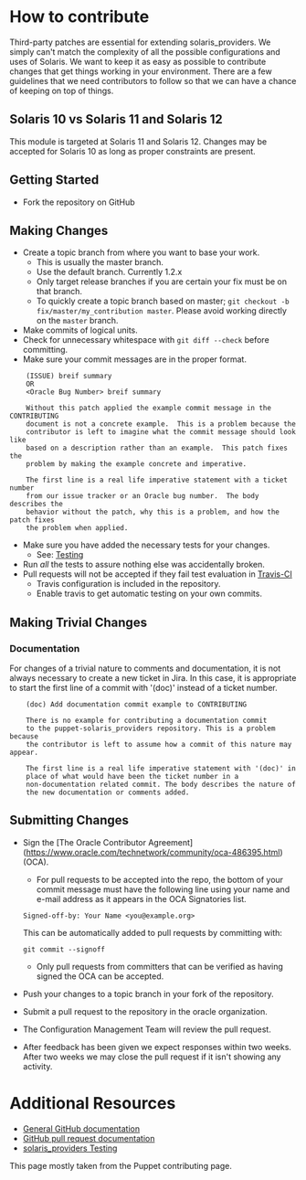 # How to contribute

Third-party patches are essential for extending solaris_providers. We simply
can't match the complexity of all the possible configurations and uses of
Solaris. We want to keep it as easy as possible to contribute changes that
get things working in your environment. There are a few guidelines that we
need contributors to follow so that we can have a chance of keeping on
top of things.

## Solaris 10 vs Solaris 11 and Solaris 12

This module is targeted at Solaris 11 and Solaris 12. Changes may be accepted
for Solaris 10 as long as proper constraints are present.

## Getting Started

* Fork the repository on GitHub

## Making Changes

* Create a topic branch from where you want to base your work.
  * This is usually the master branch.
  * Use the default branch. Currently 1.2.x
  * Only target release branches if you are certain your fix must be on that
    branch.
  * To quickly create a topic branch based on master; `git checkout -b
    fix/master/my_contribution master`. Please avoid working directly on the
    `master` branch.
* Make commits of logical units.
* Check for unnecessary whitespace with `git diff --check` before committing.
* Make sure your commit messages are in the proper format.

````
    (ISSUE) breif summary
    OR
    <Oracle Bug Number> breif summary

    Without this patch applied the example commit message in the CONTRIBUTING
    document is not a concrete example.  This is a problem because the
    contributor is left to imagine what the commit message should look like
    based on a description rather than an example.  This patch fixes the
    problem by making the example concrete and imperative.

    The first line is a real life imperative statement with a ticket number
    from our issue tracker or an Oracle bug number.  The body describes the
    behavior without the patch, why this is a problem, and how the patch fixes
    the problem when applied.
````

* Make sure you have added the necessary tests for your changes.
  * See: [Testing](docs/TESTING.md)
* Run _all_ the tests to assure nothing else was accidentally broken.
* Pull requests will not be accepted if they fail test evaluation in
  [Travis-CI](https://travis-ci.org/)
  * Travis configuration is included in the repository.
  * Enable travis to get automatic testing on your own commits.

## Making Trivial Changes

### Documentation

For changes of a trivial nature to comments and documentation, it is not
always necessary to create a new ticket in Jira. In this case, it is
appropriate to start the first line of a commit with '(doc)' instead of
a ticket number.

````
    (doc) Add documentation commit example to CONTRIBUTING

    There is no example for contributing a documentation commit
    to the puppet-solaris_providers repository. This is a problem because
    the contributor is left to assume how a commit of this nature may appear.

    The first line is a real life imperative statement with '(doc)' in
    place of what would have been the ticket number in a
    non-documentation related commit. The body describes the nature of
    the new documentation or comments added.
````

## Submitting Changes

* Sign the [The Oracle Contributor Agreement]
  (https://www.oracle.com/technetwork/community/oca-486395.html) (OCA).

  * For pull requests to be accepted into the repo, the bottom of
  your commit message must have the following line using your name and
  e-mail address as it appears in the OCA Signatories list.

  ```
  Signed-off-by: Your Name <you@example.org>
  ```

  This can be automatically added to pull requests by committing with:

  ```
  git commit --signoff
  ````
  * Only pull requests from committers that can be verified as having
signed the OCA can be accepted.

* Push your changes to a topic branch in your fork of the repository.
* Submit a pull request to the repository in the oracle organization.
* The Configuration Management Team will review the pull request.
* After feedback has been given we expect responses within two weeks. After two
  weeks we may close the pull request if it isn't showing any activity.

# Additional Resources

* [General GitHub documentation](https://help.github.com/)
* [GitHub pull request documentation](https://help.github.com/send-pull-requests/)
* [solaris_providers Testing](docs/TESTING.md)

This page mostly taken from the Puppet contributing page.
